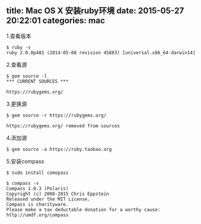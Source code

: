 title: Mac OS X 安装ruby环境
date: 2015-05-27 20:22:01
categories: mac
---

1.查看版本
```shell
$ ruby -v
ruby 2.0.0p481 (2014-05-08 revision 45883) [universal.x86_64-darwin14]
```

2.查看源
```shell
$ gem source -l
*** CURRENT SOURCES ***

https://rubygems.org/
```

3.更换源
```shell
$ gem source -r https://rubygems.org/

https://rubygems.org/ removed from sources
```

4.添加源

```shell
$ gem source -a https://ruby.taobao.org
```

5.安装compass

```shell
$ sudo install comopass

$ compass -v
Compass 1.0.3 (Polaris)
Copyright (c) 2008-2015 Chris Eppstein
Released under the MIT License.
Compass is charityware.
Please make a tax deductable donation for a worthy cause: http://umdf.org/compass
```